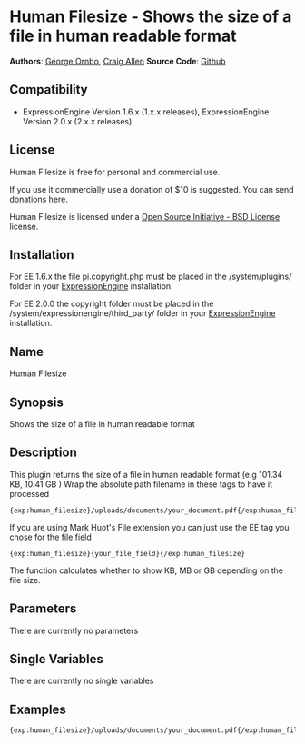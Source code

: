 # Human Filesize - Shows the size of a file in human readable format

**Authors**: [George Ornbo][], [Craig Allen](http://www.craigallen.net.au/home.php)
**Source Code**: [Github][]

## Compatibility

* ExpressionEngine Version 1.6.x (1.x.x releases), ExpressionEngine Version 2.0.x (2.x.x releases)

## License

Human Filesize is free for personal and commercial use. 

If you use it commercially use a donation of $10 is suggested. You can send [donations here](http://pledgie.org/campaigns/2898). 

Human Filesize is licensed under a [Open Source Initiative - BSD License][] license.

## Installation

For EE 1.6.x the file pi.copyright.php must be placed in the /system/plugins/ folder in your [ExpressionEngine][] installation.

For EE 2.0.0 the copyright folder must be placed in the /system/expressionengine/third_party/ folder in your [ExpressionEngine][] installation.

## Name

Human Filesize

## Synopsis

Shows the size of a file in human readable format

## Description

This plugin returns the size of a file in human readable format (e.g 101.34 KB, 10.41 GB ) Wrap the absolute path filename in these tags to have it processed

	{exp:human_filesize}/uploads/documents/your_document.pdf{/exp:human_filesize}

If you are using Mark Huot's File extension you can just use the EE tag you chose for the file field

	{exp:human_filesize}{your_file_field}{/exp:human_filesize}
	
The function calculates whether to show KB, MB or GB depending on the file size.

## Parameters

There are currently no parameters
	
## Single Variables

There are currently no single variables
	
## Examples

	{exp:human_filesize}/uploads/documents/your_document.pdf{/exp:human_filesize}		
	
[George Ornbo]: http://shapeshed.com/
[Github]: http://github.com/shapeshed/human_filesize.ee_addon/
[ExpressionEngine]:http://www.expressionengine.com/index.php?affiliate=shapeshed
[Open Source Initiative - BSD License]: http://opensource.org/licenses/bsd-license.php
